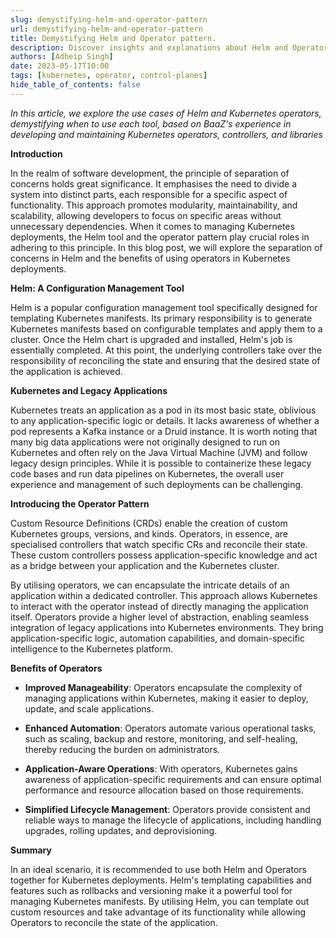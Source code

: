 ```yaml
---
slug: demystifying-helm-and-operator-pattern
url: demystifying-helm-and-operator-pattern
title: Demystifying Helm and Operator pattern.
description: Discover insights and explanations about Helm and Operator Pattern in the DataInfra.io blog. Gain a clearer understanding of these tools and patterns used for efficient infrastructure management.
authors: [Adheip Singh]
date: 2023-05-17T10:00
tags: [kubernetes, operator, control-planes]
hide_table_of_contents: false
---
```


*In this article, we explore the use cases of Helm and Kubernetes operators, demystifying when to use each tool, based on BaaZ's experience in developing and maintaining Kubernetes operators, controllers, and libraries*

**Introduction**

In the realm of software development, the principle of separation of concerns holds great significance. It emphasises the need to divide a system into distinct parts, each responsible for a specific aspect of functionality. This approach promotes modularity, maintainability, and scalability, allowing developers to focus on specific areas without unnecessary dependencies. When it comes to managing Kubernetes deployments, the Helm tool and the operator pattern play crucial roles in adhering to this principle. In this blog post, we will explore the separation of concerns in Helm and the benefits of using operators in Kubernetes deployments.

<!--truncate-->

**Helm: A Configuration Management Tool**

Helm is a popular configuration management tool specifically designed for templating Kubernetes manifests. Its primary responsibility is to generate Kubernetes manifests based on configurable templates and apply them to a cluster. Once the Helm chart is upgraded and installed, Helm's job is essentially completed. At this point, the underlying controllers take over the responsibility of reconciling the state and ensuring that the desired state of the application is achieved.

**Kubernetes and Legacy Applications**

Kubernetes treats an application as a pod in its most basic state, oblivious to any application-specific logic or details. It lacks awareness of whether a pod represents a Kafka instance or a Druid instance. It is worth noting that many big data applications were not originally designed to run on Kubernetes and often rely on the Java Virtual Machine (JVM) and follow legacy design principles. While it is possible to containerize these legacy code bases and run data pipelines on Kubernetes, the overall user experience and management of such deployments can be challenging.

**Introducing the Operator Pattern**

Custom Resource Definitions (CRDs) enable the creation of custom Kubernetes groups, versions, and kinds. Operators, in essence, are specialised controllers that watch specific CRs and reconcile their state. These custom controllers possess application-specific knowledge and act as a bridge between your application and the Kubernetes cluster.

By utilising operators, we can encapsulate the intricate details of an application within a dedicated controller. This approach allows Kubernetes to interact with the operator instead of directly managing the application itself. Operators provide a higher level of abstraction, enabling seamless integration of legacy applications into Kubernetes environments. They bring application-specific logic, automation capabilities, and domain-specific intelligence to the Kubernetes platform.

**Benefits of Operators**

- **Improved Manageability**: Operators encapsulate the complexity of managing applications within Kubernetes, making it easier to deploy, update, and scale applications.

- **Enhanced Automation**: Operators automate various operational tasks, such as scaling, backup and restore, monitoring, and self-healing, thereby reducing the burden on administrators.

- **Application-Aware Operations**: With operators, Kubernetes gains awareness of application-specific requirements and can ensure optimal performance and resource allocation based on those requirements.

- **Simplified Lifecycle Management**: Operators provide consistent and reliable ways to manage the lifecycle of applications, including handling upgrades, rolling updates, and deprovisioning.

**Summary**

In an ideal scenario, it is recommended to use both Helm and Operators together for Kubernetes deployments. Helm's templating capabilities and features such as rollbacks and versioning make it a powerful tool for managing Kubernetes manifests. By utilising Helm, you can template out custom resources and take advantage of its functionality while allowing Operators to reconcile the state of the application.
